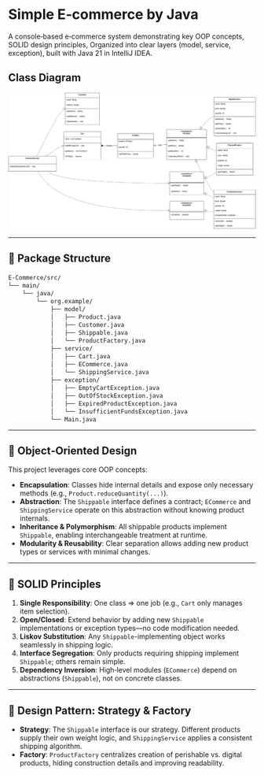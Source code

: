 # Simple E‑commerce by Java

A console‑based e‑commerce system demonstrating key OOP concepts, SOLID design principles, Organized into clear layers (model, service, exception), built with Java 21 in IntelliJ IDEA.

## Class Diagram

![UML Diagram](assets/UML.jpg)

---

## 📂 Package Structure

```
E-Commerce/src/
└── main/
    └── java/
        └── org.example/
            ├── model/
            │   ├── Product.java
            │   ├── Customer.java
            │   ├── Shippable.java
            │   └── ProductFactory.java
            ├── service/
            │   ├── Cart.java
            │   ├── ECommerce.java
            │   └── ShippingService.java
            ├── exception/
            │   ├── EmptyCartException.java
            │   ├── OutOfStockException.java
            │   ├── ExpiredProductException.java
            │   └── InsufficientFundsException.java
            └── Main.java
```
---

## 🎯 Object‑Oriented Design

This project leverages core OOP concepts:

* **Encapsulation**: Classes hide internal details and expose only necessary methods (e.g., `Product.reduceQuantity(...)`).
* **Abstraction**: The `Shippable` interface defines a contract; `ECommerce` and `ShippingService` operate on this abstraction without knowing product internals.
* **Inheritance & Polymorphism**: All shippable products implement `Shippable`, enabling interchangeable treatment at runtime.
* **Modularity & Reusability**: Clear separation allows adding new product types or services with minimal changes.

---

## 🔧 SOLID Principles

1. **Single Responsibility**: One class ⇒ one job (e.g., `Cart` only manages item selection).
2. **Open/Closed**: Extend behavior by adding new `Shippable` implementations or exception types—no code modification needed.
3. **Liskov Substitution**: Any `Shippable`-implementing object works seamlessly in shipping logic.
4. **Interface Segregation**: Only products requiring shipping implement `Shippable`; others remain simple.
5. **Dependency Inversion**: High‑level modules (`ECommerce`) depend on abstractions (`Shippable`), not on concrete classes.

---

## 🔄 Design Pattern: Strategy & Factory

* **Strategy**: The `Shippable` interface is our strategy. Different products supply their own weight logic, and `ShippingService` applies a consistent shipping algorithm.
* **Factory**: `ProductFactory` centralizes creation of perishable vs. digital products, hiding construction details and improving readability.
